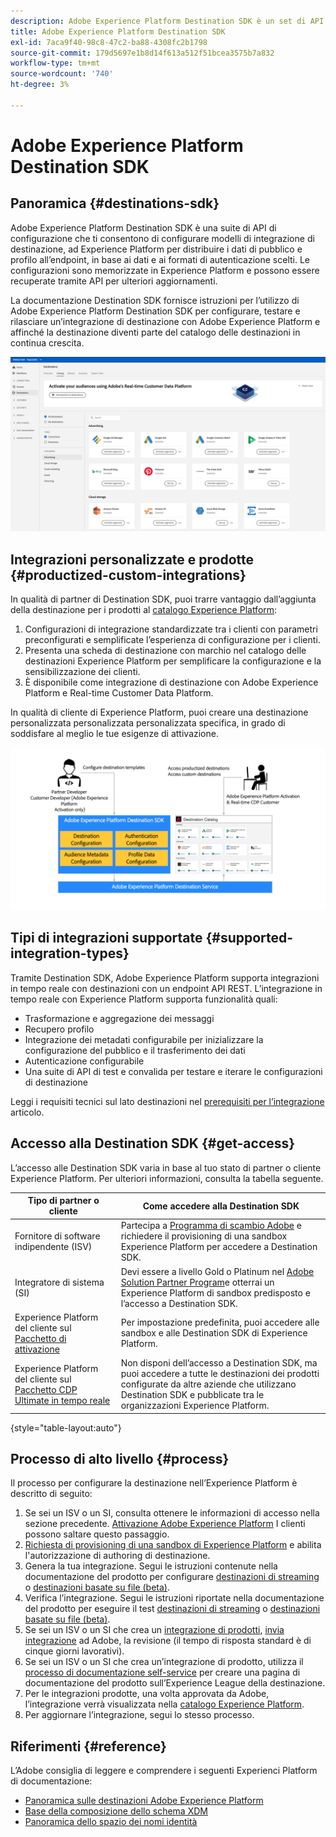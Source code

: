 ```yaml
---
description: Adobe Experience Platform Destination SDK è un set di API di configurazione che ti consente di configurare pattern di integrazione di destinazione, ad Experience Platform per distribuire i dati di pubblico e profilo all’endpoint, in base ai dati e ai formati di autenticazione scelti. Le configurazioni sono memorizzate in Experience Platform e possono essere recuperate tramite API per ulteriori aggiornamenti.
title: Adobe Experience Platform Destination SDK
exl-id: 7aca9f40-98c8-47c2-ba88-4308fc2b1798
source-git-commit: 179d5697e1b8d14f613a512f51bcea3575b7a832
workflow-type: tm+mt
source-wordcount: '740'
ht-degree: 3%

---
```


# Adobe Experience Platform Destination SDK

## Panoramica {#destinations-sdk}

Adobe Experience Platform Destination SDK è una suite di API di configurazione che ti consentono di configurare modelli di integrazione di destinazione, ad Experience Platform per distribuire i dati di pubblico e profilo all’endpoint, in base ai dati e ai formati di autenticazione scelti. Le configurazioni sono memorizzate in Experience Platform e possono essere recuperate tramite API per ulteriori aggiornamenti.

La documentazione Destination SDK fornisce istruzioni per l’utilizzo di Adobe Experience Platform Destination SDK per configurare, testare e rilasciare un’integrazione di destinazione con Adobe Experience Platform e affinché la destinazione diventi parte del catalogo delle destinazioni in continua crescita.

![Panoramica del catalogo delle destinazioni](./assets/destinations-catalog-overview.png)

## Integrazioni personalizzate e prodotte {#productized-custom-integrations}

In qualità di partner di Destination SDK, puoi trarre vantaggio dall’aggiunta della destinazione per i prodotti al [catalogo Experience Platform](/help/destinations/catalog/overview.md):
1. Configurazioni di integrazione standardizzate tra i clienti con parametri preconfigurati e semplificate l’esperienza di configurazione per i clienti.
2. Presenta una scheda di destinazione con marchio nel catalogo delle destinazioni Experience Platform per semplificare la configurazione e la sensibilizzazione dei clienti.
3. È disponibile come integrazione di destinazione con Adobe Experience Platform e Real-time Customer Data Platform.

In qualità di cliente di Experience Platform, puoi creare una destinazione personalizzata personalizzata personalizzata specifica, in grado di soddisfare al meglio le tue esigenze di attivazione.

![Destination SDK diagramma visivo](./assets/destination-sdk-visual.png)

<!--

## Types of destinations in Adobe Experience Platform {#types-of-destinations}

In Adobe Experience Platform, we distinguish between two destination types - *connections* and *extensions*. In the user interface, customers can choose between two types of connection destinations, Profile Export destinations and Segment Export destinations. For more details around the difference between the different destination types, read [Destination Types and Categories](https://experienceleague.adobe.com/docs/experience-platform/destinations/destination-types.html?lang=en).

![Destination types](./assets/types-of-destinations.png)

This documentation set provides you with all the necessary information to add your destination to Adobe Experience Platform, as a *connection*, either Profile Export or Segment Export. To set up an extension, visit the [Experience Platform Launch developer portal](https://developer.adobelaunch.com/extensions/).

-->

## Tipi di integrazioni supportate {#supported-integration-types}

Tramite Destination SDK, Adobe Experience Platform supporta integrazioni in tempo reale con destinazioni con un endpoint API REST. L’integrazione in tempo reale con Experience Platform supporta funzionalità quali:
* Trasformazione e aggregazione dei messaggi
* Recupero profilo
* Integrazione dei metadati configurabile per inizializzare la configurazione del pubblico e il trasferimento dei dati
* Autenticazione configurabile
* Una suite di API di test e convalida per testare e iterare le configurazioni di destinazione

Leggi i requisiti tecnici sul lato destinazioni nel [prerequisiti per l’integrazione](./integration-prerequisites.md) articolo.


## Accesso alla Destination SDK {#get-access}

L’accesso alle Destination SDK varia in base al tuo stato di partner o cliente Experience Platform. Per ulteriori informazioni, consulta la tabella seguente.


| Tipo di partner o cliente | Come accedere alla Destination SDK |
---------|----------|
| Fornitore di software indipendente (ISV) | Partecipa a [Programma di scambio Adobe](https://partners.adobe.com/exchangeprogram/experiencecloud.html) e richiedere il provisioning di una sandbox Experience Platform per accedere a Destination SDK. |
| Integratore di sistema (SI) | Devi essere a livello Gold o Platinum nel [Adobe Solution Partner Program](https://solutionpartners.adobe.com/home.html)e otterrai un Experience Platform di sandbox predisposto e l’accesso a Destination SDK. |
| Experience Platform del cliente sul [Pacchetto di attivazione](https://helpx.adobe.com/legal/product-descriptions/adobe-experience-platform0.html) | Per impostazione predefinita, puoi accedere alle sandbox e alle Destination SDK di Experience Platform. |
| Experience Platform del cliente sul [Pacchetto CDP Ultimate in tempo reale](https://helpx.adobe.com/legal/product-descriptions/real-time-customer-data-platform.html) | Non disponi dell’accesso a Destination SDK, ma puoi accedere a tutte le destinazioni dei prodotti configurate da altre aziende che utilizzano Destination SDK e pubblicate tra le organizzazioni Experience Platform. |

{style=&quot;table-layout:auto&quot;}

## Processo di alto livello {#process}

Il processo per configurare la destinazione nell’Experience Platform è descritto di seguito:

1. Se sei un ISV o un SI, consulta ottenere le informazioni di accesso nella sezione precedente. [Attivazione Adobe Experience Platform](https://helpx.adobe.com/legal/product-descriptions/adobe-experience-platform0.html) I clienti possono saltare questo passaggio.
2. [Richiesta di provisioning di una sandbox di Experience Platform](https://adobeexchangeec.zendesk.com/hc/en-us/articles/360037457812-Adobe-Experience-Platform-Sandbox-Accounts-Access-Adding-Users-and-Support) e abilita l&#39;autorizzazione di authoring di destinazione.
3. Genera la tua integrazione. Segui le istruzioni contenute nella documentazione del prodotto per configurare [destinazioni di streaming](./configure-destination-instructions.md) o [destinazioni basate su file (beta)](./configure-file-based-destination-instructions.md).
4. Verifica l’integrazione. Segui le istruzioni riportate nella documentazione del prodotto per eseguire il test [destinazioni di streaming](./test-destination.md) o [destinazioni basate su file (beta)](./file-based-destination-testing-overview.md).
5. Se sei un ISV o un SI che crea un [integrazione di prodotti](./overview.md#productized-custom-integrations), [invia integrazione](./submit-destination.md) ad Adobe, la revisione (il tempo di risposta standard è di cinque giorni lavorativi).
6. Se sei un ISV o un SI che crea un’integrazione di prodotto, utilizza il [processo di documentazione self-service](./docs-framework/documentation-instructions.md) per creare una pagina di documentazione del prodotto sull’Experience League della destinazione.
7. Per le integrazioni prodotte, una volta approvata da Adobe, l’integrazione verrà visualizzata nella [catalogo Experience Platform](/help/destinations/catalog/overview.md).
8. Per aggiornare l’integrazione, segui lo stesso processo.

## Riferimenti {#reference}

L’Adobe consiglia di leggere e comprendere i seguenti Experienci Platform di documentazione:

* [Panoramica sulle destinazioni Adobe Experience Platform](https://experienceleague.adobe.com/docs/experience-platform/destinations/home.html?lang=en)
* [Base della composizione dello schema XDM](https://experienceleague.adobe.com/docs/experience-platform/xdm/schema/composition.html?lang=it)
* [Panoramica dello spazio dei nomi identità](https://experienceleague.adobe.com/docs/experience-platform/identity/namespaces.html?lang=it)
